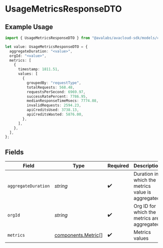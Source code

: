 # UsageMetricsResponseDTO

## Example Usage

```typescript
import { UsageMetricsResponseDTO } from "@avalabs/avacloud-sdk/models/components";

let value: UsageMetricsResponseDTO = {
  aggregateDuration: "<value>",
  orgId: "<value>",
  metrics: [
    {
      timestamp: 1811.51,
      values: [
        {
          groupedBy: "requestType",
          totalRequests: 568.48,
          requestsPerSecond: 6969.97,
          successRatePercent: 7786.95,
          medianResponseTimeMsecs: 7774.08,
          invalidRequests: 2594.23,
          apiCreditsUsed: 3738.13,
          apiCreditsWasted: 5876.00,
        },
      ],
    },
  ],
};
```

## Fields

| Field                                                    | Type                                                     | Required                                                 | Description                                              |
| -------------------------------------------------------- | -------------------------------------------------------- | -------------------------------------------------------- | -------------------------------------------------------- |
| `aggregateDuration`                                      | *string*                                                 | :heavy_check_mark:                                       | Duration in which the metrics value is aggregated        |
| `orgId`                                                  | *string*                                                 | :heavy_check_mark:                                       | Org ID for which the metrics are aggregated              |
| `metrics`                                                | [components.Metric](../../models/components/metric.md)[] | :heavy_check_mark:                                       | Metrics values                                           |